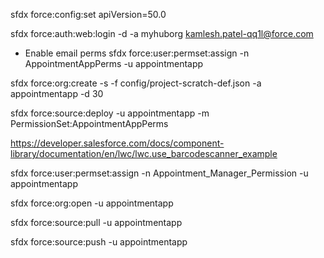 sfdx force:config:set apiVersion=50.0

sfdx force:auth:web:login -d -a myhuborg
kamlesh.patel-qq1l@force.com

- Enable email perms
sfdx force:user:permset:assign -n AppointmentAppPerms -u appointmentapp

sfdx force:org:create -s -f config/project-scratch-def.json -a appointmentapp -d 30


sfdx force:source:deploy -u appointmentapp -m PermissionSet:AppointmentAppPerms

https://developer.salesforce.com/docs/component-library/documentation/en/lwc/lwc.use_barcodescanner_example

sfdx force:user:permset:assign -n Appointment_Manager_Permission -u appointmentapp

sfdx force:org:open -u appointmentapp

sfdx force:source:pull  -u appointmentapp

sfdx force:source:push  -u appointmentapp